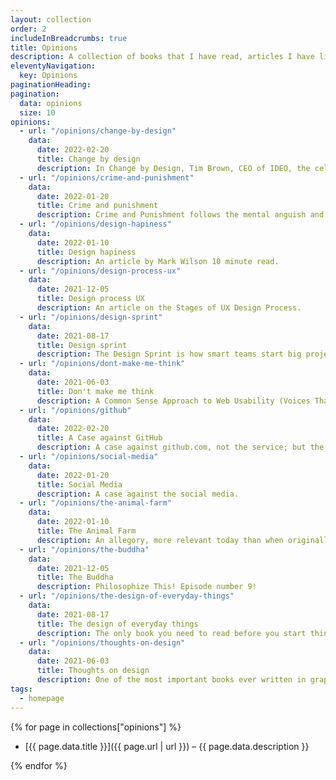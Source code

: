 ```yaml
---
layout: collection
order: 2
includeInBreadcrumbs: true
title: Opinions
description: A collection of books that I have read, articles I have liked and opinion blogs I have written. This collection is not exhaustive.
eleventyNavigation:
  key: Opinions
paginationHeading:
pagination:
  data: opinions
  size: 10
opinions:
  - url: "/opinions/change-by-design"
    data:
      date: 2022-02-20
      title: Change by design
      description: In Change by Design, Tim Brown, CEO of IDEO, the celebrated innovation and design firm, shows how the techniques and strategies of design belong at every level of business.
  - url: "/opinions/crime-and-punishment"
    data:
      date: 2022-01-20
      title: Crime and punishment
      description: Crime and Punishment follows the mental anguish and moral dilemmas of Rodion Raskolnikov, an impoverished ex-student in Saint Petersburg who plans to kill an unscrupulous pawnbroker, an old woman who stores money and valuable objects in her flat.
  - url: "/opinions/design-hapiness"
    data:
      date: 2022-01-10
      title: Design hapiness
      description: An article by Mark Wilson 10 minute read.
  - url: "/opinions/design-process-ux"
    data:
      date: 2021-12-05
      title: Design process UX
      description: An article on the Stages of UX Design Process.
  - url: "/opinions/design-sprint"
    data:
      date: 2021-08-17
      title: Design sprint
      description: The Design Sprint is how smart teams start big projects. Invented at Google by Jake Knapp and perfected with more than 150 startups at GV (Google Ventures).
  - url: "/opinions/dont-make-me-think"
    data:
      date: 2021-06-03
      title: Don't make me think
      description: A Common Sense Approach to Web Usability (Voices That Matter).
  - url: "/opinions/github"
    data:
      date: 2022-02-20
      title: A Case against GitHub
      description: A case against github.com, not the service; but the way we use it.
  - url: "/opinions/social-media"
    data:
      date: 2022-01-20
      title: Social Media
      description: A case against the social media.
  - url: "/opinions/the-animal-farm"
    data:
      date: 2022-01-10
      title: The Animal Farm
      description: An allegory, more relevant today than when originally published.
  - url: "/opinions/the-buddha"
    data:
      date: 2021-12-05
      title: The Buddha
      description: Philosophize This! Episode number 9!
  - url: "/opinions/the-design-of-everyday-things"
    data:
      date: 2021-08-17
      title: The design of everyday things
      description: The only book you need to read before you start thinking about designing anything.
  - url: "/opinions/thoughts-on-design"
    data:
      date: 2021-06-03
      title: Thoughts on design
      description: One of the most important books ever written in graphic design.
tags:
  - homepage
---
```


{% for page in collections["opinions"] %}

- [{{ page.data.title }}]({{ page.url | url }}) – {{ page.data.description }}

{% endfor %}
